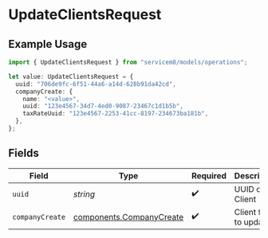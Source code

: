 # UpdateClientsRequest

## Example Usage

```typescript
import { UpdateClientsRequest } from "servicem8/models/operations";

let value: UpdateClientsRequest = {
  uuid: "706de9fc-6f51-44a6-a14d-628b91da42cd",
  companyCreate: {
    name: "<value>",
    uuid: "123e4567-34d7-4ed0-9087-23467c1d1b5b",
    taxRateUuid: "123e4567-2253-41cc-8197-234673ba181b",
  },
};
```

## Fields

| Field                                                                | Type                                                                 | Required                                                             | Description                                                          |
| -------------------------------------------------------------------- | -------------------------------------------------------------------- | -------------------------------------------------------------------- | -------------------------------------------------------------------- |
| `uuid`                                                               | *string*                                                             | :heavy_check_mark:                                                   | UUID of the Client                                                   |
| `companyCreate`                                                      | [components.CompanyCreate](../../models/components/companycreate.md) | :heavy_check_mark:                                                   | Client fields to update                                              |